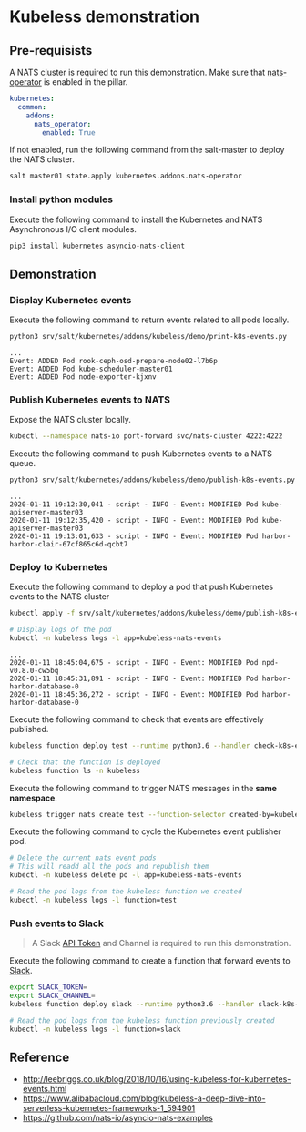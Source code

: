 # Kubeless demonstration

## Pre-requisists

A NATS cluster is required to run this demonstration.
Make sure that [nats-operator](https://github.com/nats-io/nats-operator) is enabled in the pillar.

```yaml
kubernetes:
  common:
    addons:
      nats_operator:
        enabled: True
```

If not enabled, run the following command from the salt-master to deploy the NATS cluster.

```bash
salt master01 state.apply kubernetes.addons.nats-operator
```

### Install python modules

Execute the following command to install the Kubernetes and NATS Asynchronous I/O client modules.

```bash
pip3 install kubernetes asyncio-nats-client
```

## Demonstration

### Display Kubernetes events

Execute the following command to return events related to all pods locally.

```bash
python3 srv/salt/kubernetes/addons/kubeless/demo/print-k8s-events.py
```

```text
...
Event: ADDED Pod rook-ceph-osd-prepare-node02-l7b6p
Event: ADDED Pod kube-scheduler-master01
Event: ADDED Pod node-exporter-kjxnv
```

### Publish Kubernetes events to NATS

Expose the NATS cluster locally.

```bash
kubectl --namespace nats-io port-forward svc/nats-cluster 4222:4222
```

Execute the following command to push Kubernetes events to a NATS queue.

```bash
python3 srv/salt/kubernetes/addons/kubeless/demo/publish-k8s-events.py --nats-address 'localhost:4222'
```

```text
...
2020-01-11 19:12:30,041 - script - INFO - Event: MODIFIED Pod kube-apiserver-master03
2020-01-11 19:12:35,420 - script - INFO - Event: MODIFIED Pod kube-apiserver-master03
2020-01-11 19:13:01,633 - script - INFO - Event: MODIFIED Pod harbor-harbor-clair-67cf865c6d-qcbt7
```

### Deploy to Kubernetes

Execute the following command to deploy a pod that push Kubernetes events to the NATS cluster

```bash
kubectl apply -f srv/salt/kubernetes/addons/kubeless/demo/publish-k8s-events-deployment.yaml

# Display logs of the pod
kubectl -n kubeless logs -l app=kubeless-nats-events
```

```text
...
2020-01-11 18:45:04,675 - script - INFO - Event: MODIFIED Pod npd-v0.8.0-cw5bq
2020-01-11 18:45:31,891 - script - INFO - Event: MODIFIED Pod harbor-harbor-database-0
2020-01-11 18:45:36,272 - script - INFO - Event: MODIFIED Pod harbor-harbor-database-0
```

Execute the following command to check that events are effectively published.

```bash
kubeless function deploy test --runtime python3.6 --handler check-k8s-events.dump --from-file srv/salt/kubernetes/addons/kubeless/demo/check-k8s-events.py --namespace kubeless

# Check that the function is deployed
kubeless function ls -n kubeless
```

Execute the following command to trigger NATS messages in the **same namespace**.

```bash
kubeless trigger nats create test --function-selector created-by=kubeless,function=test --trigger-topic k8s_events --namespace kubeless
```

Execute the following command to cycle the Kubernetes event publisher pod.

```bash
# Delete the current nats event pods
# This will readd all the pods and republish them
kubectl -n kubeless delete po -l app=kubeless-nats-events

# Read the pod logs from the kubeless function we created
kubectl -n kubeless logs -l function=test
```

### Push events to Slack

> A Slack [API Token](https://api.slack.com/custom-integrations/legacy-tokens) and Channel is required to run this demonstration.

Execute the following command to create a function that forward events to [Slack](https://slack.com).

```bash
export SLACK_TOKEN=
export SLACK_CHANNEL=
kubeless function deploy slack --runtime python3.6 --handler slack-k8s-events.slack_message --from-file srv/salt/kubernetes/addons/kubeless/demo/slack-k8s-events.py --namespace kubeless --env SLACK_TOKEN=$SLACK_TOKEN --env SLACK_CHANNEL=$SLACK_CHANNEL --dependencies srv/salt/kubernetes/addons/kubeless/demo/requirements.txt

# Read the pod logs from the kubeless function previously created
kubectl -n kubeless logs -l function=slack
```

## Reference

* http://leebriggs.co.uk/blog/2018/10/16/using-kubeless-for-kubernetes-events.html
* https://www.alibabacloud.com/blog/kubeless-a-deep-dive-into-serverless-kubernetes-frameworks-1_594901
* https://github.com/nats-io/asyncio-nats-examples
